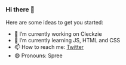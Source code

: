 ### Hi there 👋



Here are some ideas to get you started:

- 🔭 I’m currently working on Cleckzie
- 🌱 I’m currently learning JS, HTML and CSS
- 📫 How to reach me: <a href="https://www.twitter.com/spreehertz">Twitter</a>
- 😄 Pronouns: Spree


